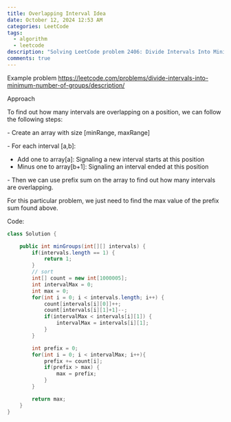 ```yaml
---
title: Overlapping Interval Idea
date: October 12, 2024 12:53 AM
categories: LeetCode
tags:
  - algorithm
  - leetcode
description: "Solving LeetCode problem 2406: Divide Intervals Into Minimum Number of Groups"
comments: true
---
```


Example problem
https://leetcode.com/problems/divide-intervals-into-minimum-number-of-groups/description/

Approach

To find out how many intervals are overlapping on a position, we can follow the following steps:

\- Create an array with size \[minRange, maxRange]

\- For each interval \[a,b]:

- Add one to array\[a]: Signaling a new interval starts at this position
- Minus one to array\[b+1]: Signaling an interval ended at this position

\- Then we can use prefix sum on the array to find out how many intervals are overlapping.

For this particular problem, we just need to find the max value of the prefix sum found above.

Code:

```java
class Solution {

    public int minGroups(int[][] intervals) {
        if(intervals.length == 1) {
            return 1;
        }
        // sort
        int[] count = new int[1000005];
        int intervalMax = 0;
        int max = 0;
        for(int i = 0; i < intervals.length; i++) {
            count[intervals[i][0]]++;
            count[intervals[i][1]+1]--;
            if(intervalMax < intervals[i][1]) {
                intervalMax = intervals[i][1];
            }
        }

        int prefix = 0;
        for(int i = 0; i < intervalMax; i++){
            prefix += count[i];
            if(prefix > max) {
                max = prefix;
            }
        }

        return max;
    }
}
```
